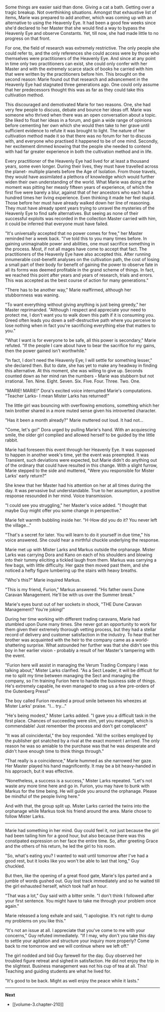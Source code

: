 
Some things are easier said than done. Giving a cat a bath. Getting over a tragic breakup. Not overthinking situations. Amongst that exhaustive list of items, Marie was prepared to add another, which was coming up with an alternative to using the Heavenly Eye. It had been a good few weeks since she'd declared to her Master that she would find a way to bypass the Heavenly Eye and observe Constants. Yet, till now, she had made little to no progress on that front.

For one, the field of research was extremely restrictive. The only people she could refer to, and the only references she could access were by those who themselves were practitioners of the Heavenly Eye. And since at any point in time only two practitioners can exist, she could only confer with her Master and with the extremely scarce stack of books he carried with him that were written by the practitioners before him. This brought on the second reason: Marie found out that research and advancement in the Heavenly Eye had stagnated three generations ago. One could only assume that her predecessors thought this was as far as they could take this cultivation method.

This discouraged and demotivated Marie for two reasons. One, she had very few people to discuss, debate and bounce her ideas off. Marie was someone who thrived when there was an open conversation about a topic. She liked to float her ideas in a forum, and gain a wide range of opinions before cementing her own which she would then take to her grave until sufficient evidence to refute it was brought to light. The nature of her cultivation method made it so that there was no forum for her to discuss with, and everyone who practised it happened to be of one mind. Secondly, her excitement dimmed knowing that the people she needed to contend with had far greater experience in both the cultivation method and in life.

Every practitioner of the Heavenly Eye had lived for at least a thousand years, some even longer. During their lives, they must have travelled across the planet- multiple planets before the Age of Isolation. From those travels, they would have assimilated a plethora of knowledge which would further widen their own understanding of the world. What Marie was doing at the moment was pitting her measly fifteen years of experience, of which the first five were barely a blur, against that of her ancestors who each had a hundred times her living experience. Even thinking it made her feel stupid. Those before her must have already walked down her line of reasoning. They must have already spent years trying to unravel the mysteries of the Heavenly Eye to find safe alternatives. But seeing as none of their successful exploits was recorded in the collection Master carried with him, it could be inferred that everyone must have failed.

"It's universally accepted that no power comes for free," her Master reminded her a week back. "I've told this to you many times before. In gaining unimaginable power and abilities, one must sacrifice something in the process. Most, if not all mages have come to accept that fact. The practitioners of the Heavenly Eye have also accepted this. After running innumerable cost-benefit analyses on the cultivation path, the cost of losing a small part of their body for benefit of gaining the power to observe fate in all its forms was deemed profitable in the grand scheme of things. In fact, we reached this point after years and years of research, trials and errors. This was accepted as the best course of action for many generations."

"There has to be another way," Marie reaffirmed, although her stubbornness was waning.

"To want everything without giving anything is just being greedy," her Master reprimanded. "Although I respect and appreciate your need to protect me, I don't want you to walk down this path if it is consuming you. Greed often leads you down a self-destructive path where you perceive to lose nothing when in fact you're sacrificing everything else that matters to you."

"What I want is for everyone to be safe, all this power is secondary," Marie refuted. "If the people I care about have to bear the sacrifice for my gains, then the power gained isn't worthwhile."

"In fact, I don't need the Heavenly Eye; I will settle for something lesser," she declared then. But to date, she has yet to make any headway in finding this alternative. At this moment, she was willing to give up. Seconds counted down as her mind ran the numbers - Marie was stubborn but not irrational. Ten. Nine. Eight. Seven. Six. Five. Four. Three. Two. One.

"MARIE! MARIE!" Dora's excited voice interrupted Marie's computations. "Teacher Larks- I mean Mister Larks has returned!"

The little girl was bouncing with overflowing emotions, something which her twin brother shared in a more muted sense given his introverted character.

"Has it been a month already?" Marie muttered out loud. It had not...

"Come, let's go!" Dora urged by pulling Marie's hand. With an acquiescing smile, the older girl complied and allowed herself to be guided by the little rabbit.

Marie had foreseen this event through her Heavenly Eye. It was supposed to happen in another week's time, yet the event was preempted. It was Transient, such deviations were expected, but Marie didn't do anything out of the ordinary that could have resulted in this change. With a slight furrow, Marie stepped to the side and muttered, "Were you responsible for Mister Larks' early return?"

She knew that her Master had his attention on her at all times during the day. It was pervasive but understandable. True to her assumption, a positive response resounded in her mind. Voice transmission.

"I could see you struggling," her Master's voice added. "I thought that maybe Guy might offer you some change in perspective."

Marie felt warmth bubbling inside her. "H-How did you do it? You never left the village..."

"That's a secret for later. You will learn to do it yourself in due time," his voice answered. She could hear a mirthful chuckle underlying the response.

Marie met up with Mister Larks and Markus outside the orphanage. Mister Larks was carrying Dora and Kano on each of his shoulders and blowing into their tummy eliciting a tickled laugh from them. Markus was carrying a few bags, with little difficulty. Her gaze then moved past them, and she noticed a hefty figure lumbering up the stairs with heavy breaths.

"Who's this?" Marie inquired Markus.

"This is my friend, Furion," Markus answered. "His father owns Dune Caravan Management. He'll be with us over the Summer break."

Marie's eyes burst out of her sockets in shock, "THE Dune Caravan Management? You're joking!"

During her time working with different trading caravans, Marie had stumbled upon Dune many times. She never got an opportunity to work for them given their extremely thorough vetting process, but they had a stellar record of delivery and customer satisfaction in the industry. To hear that her brother was acquainted with the heir to the company came as a world-shattering surprise. What astounded her further was that she didn't see this boy in her earlier vision - probably a result of her Master's tampering with the event.

"Furion here will assist in managing the Verum Trading Company I was talking about," Mister Larks clarified. "As a Sect Leader, it will be difficult for me to split my time between managing the Sect and managing the company, so I'm training Furion here to handle the business side of things. He's extremely capable, he even managed to snag us a few pre-orders of the Gutenberg Press!"

The boy called Furion revealed a proud smile between his wheezes at Mister Larks' praise. "I... try..."

"He's being modest," Mister Larks added. "I gave you a difficult task in the first place. Chances of succeeding were slim, yet you managed, which is commendable! Just remember the process and don't get complacent"

"It was all coincidental," the boy responded. "All the scribes employed by the publisher got snatched by a rival at the exact moment I arrived. The only reason he was so amiable to the purchase was that he was desperate and didn't have enough time to think things through."

"That really is a coincidence," Marie hummed as she narrowed her gaze. Her Master played his hand magnificently. It may be a bit heavy-handed in his approach, but it was effective.

"Nonetheless, a success is a success," Mister Larks repeated. "Let's not waste any more time here and go in. Furion, you may have to bunk with Markus for the time being. He will guide you around the orphanage. Please be mindful of the people living here."

And with that, the group split up. Mister Larks carried the twins into the orphanage while Markus took his friend around the area. Marie chose to follow Mister Larks.

____

Marie had something in her mind. Guy could feel it, not just because the girl had been tailing him for a good hour, but also because there was this constipated expression on her face the entire time. So, after greeting Grace and the others of his return, he led the girl to his room.

"So, what's eating you? I wanted to wait until tomorrow after I've had a good rest, but it looks like you won't be able to last that long," Guy chuckled.

But then, like the opening of a great flood gate, Marie's lips parted and a jumble of words gushed out. Guy lost track immediately and so he waited till the girl exhausted herself, which took half an hour.

"That was a lot," Guy said with a bitter smile. "I don't think I followed after your first sentence. You might have to take me through your problem once again."

Marie released a long exhale and said, "I apologise. It's not right to dump my problems on you like this."

"It's not an issue at all. I appreciate that you've come to me with your concerns," Guy refuted immediately. "If I may, why don't you take this day to settle your agitation and structure your inquiry more properly? Come back to me tomorrow and we will continue where we left off."

The girl nodded and bid Guy farewell for the day. Guy observed her troubled figure retreat and sighed in satisfaction. He did not enjoy the trip in the slightest. Business management was not his cup of tea at all. This! Teaching and guiding students are what he lived for.

"It's good to be back. Might as well enjoy the peace while it lasts."

____

**Next**
* [[volume-3.chapter-210]]